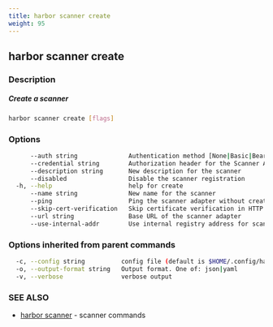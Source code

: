 ```yaml
---
title: harbor scanner create
weight: 95
---
```

## harbor scanner create

### Description

##### Create a scanner

```sh
harbor scanner create [flags]
```

### Options

```sh
      --auth string              Authentication method [None|Basic|Bearer|X-ScannerAdapter-API-Key]
      --credential string        Authorization header for the Scanner Adapter API
      --description string       New description for the scanner
      --disabled                 Disable the scanner registration
  -h, --help                     help for create
      --name string              New name for the scanner
      --ping                     Ping the scanner adapter without creating it.
      --skip-cert-verification   Skip certificate verification in HTTP requests
      --url string               Base URL of the scanner adapter
      --use-internal-addr        Use internal registry address for scanning
```

### Options inherited from parent commands

```sh
  -c, --config string          config file (default is $HOME/.config/harbor-cli/config.yaml)
  -o, --output-format string   Output format. One of: json|yaml
  -v, --verbose                verbose output
```

### SEE ALSO

* [harbor scanner](harbor-scanner.md)	 - scanner commands

